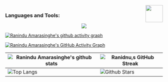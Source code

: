 <!--
<img align ="center" alt ="Banner" src=""> // -->



<img src="https://education.github.com/assets/next/campus-experts/ce-flag-59b436097e6168e12b543fec9e936037ff777d1c0160fa4b07cd7394d8779418.png" width=55px align="right"/>



<h3 align="left">Languages and Tools:</h3>

<p align="center">
  <a href="https://skillicons.dev">
    <img src="https://skillicons.dev/icons?i=java,spring,docker,react" />
  </a>
</p>

[![Ranindu Amarasinghe's github activity graph](https://github-readme-activity-graph.vercel.app/graph?username=RaninduAmarasinghe&theme=github-compact)](https://github.com/ashutosh00710/github-readme-activity-graph)

[![Ranindu Amarasinghe's GitHub Activity Graph](https://activity-graph.herokuapp.com/graph?username=RaninduAmarasinghe&theme=rogue)](https://git.io/praveenscience)

| ![Ranindu Amarasinghe's github stats](https://github-readme-stats.vercel.app/api?username=RaninduAmarasinghe&show_icons=true&theme=tokyonight) | ![Ranidnu,s GitHub Streak](https://github-readme-streak-stats.herokuapp.com/?user=RaninduAmarasinghe&theme=tokyonight) |
| --- | --- |
| ![Top Langs](https://github-readme-stats.vercel.app/api/top-langs/?username=RaninduAmarasinghe&theme=tokyonight) | ![Github Stars](https://github-readme-stats.vercel.app/api?username=RaninduAmarasinghe&show_icons=true&locale=en&count_private=true&hide_rank=true&custom_title=My%20GitHub%20Stats&disable_animations=true&theme=tokyonight) |

